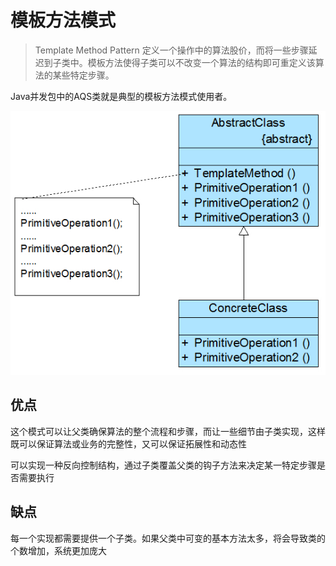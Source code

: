 # 模板方法模式

> Template Method Pattern 定义一个操作中的算法股价，而将一些步骤延迟到子类中。模板方法使得子类可以不改变一个算法的结构即可重定义该算法的某些特定步骤。

Java并发包中的AQS类就是典型的模板方法模式使用者。

![](PIC/TemplateMethodPattern.jpg)

## 优点

这个模式可以让父类确保算法的整个流程和步骤，而让一些细节由子类实现，这样既可以保证算法或业务的完整性，又可以保证拓展性和动态性

可以实现一种反向控制结构，通过子类覆盖父类的钩子方法来决定某一特定步骤是否需要执行

## 缺点

每一个实现都需要提供一个子类。如果父类中可变的基本方法太多，将会导致类的个数增加，系统更加庞大
